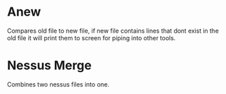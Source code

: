 # Anew

Compares old file to new file, if new file contains lines that dont exist in the old file it will print them to screen for piping into other tools.

# Nessus Merge

Combines two nessus files into one.
